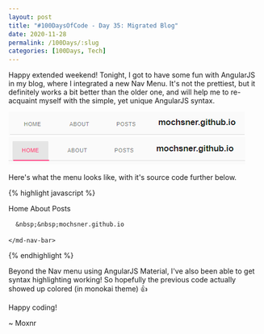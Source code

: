 ```yaml
---
layout: post
title: "#100DaysOfCode - Day 35: Migrated Blog"
date: 2020-11-28
permalink: /100Days/:slug
categories: [100Days, Tech]
---
```


Happy extended weekend! Tonight, I got to have some fun with AngularJS in my blog, where I integrated a new Nav Menu. It's not the prettiest, but it definitely works a bit better than the older one, and will help me to re-acquaint myself with the simple, yet unique AngularJS syntax. 

![ng-navbar](2020-11-29-02-21-25-ng-navbar.png)
![ng-navbar-onclick](2020-11-29-02-21-51-ng-navbar-onclick.png)

Here's what the menu looks like, with it's source code further below.

{% highlight javascript %}
<div ng-app="myApp">
  <div ng-controller="myCtrl">
  
  <md-content class="md-padding">
    <md-nav-bar
    md-no-ink-bar="disableInkBar"
    md-selected-nav-item="currentNavItem"
    nav-bar-aria-label="navigation links">
      <md-nav-item md-nav-href="/" name="Home">
        Home
      </md-nav-item>
      <md-nav-item md-nav-href="/about" name="About">
        About
      </md-nav-item>
      <md-nav-item md-nav-href="/posts" name="Posts">
        Posts
      </md-nav-item>
      
      &nbsp;&nbsp;mochsner.github.io
    
    </md-nav-bar>
  </md-content>

  </div>
</div>
{% endhighlight %}

Beyond the Nav menu using AngularJS Material, I've also been able to get syntax highlighting working! So hopefully the previous code actually showed up colored (in monokai theme) :thumbsup:

Happy coding!

~ Moxnr

